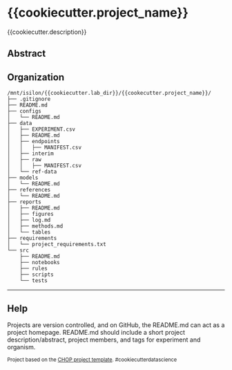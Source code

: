 {{cookiecutter.project_name}}
==============================

{{cookiecutter.description}}

Abstract
-----------

Organization
------------
```
/mnt/isilon/{{cookiecutter.lab_dir}}/{{cookecutter.project_name}}/
├── .gitignore
├── README.md
├── configs
│   └── README.md
├── data
│   ├── EXPERIMENT.csv
│   ├── README.md
│   ├── endpoints
│   │   ├── MANIFEST.csv
│   ├── interim
│   ├── raw
│   │   ├── MANIFEST.csv
│   └── ref-data
├── models
│   └── README.md
├── references
│   └── README.md
├── reports
│   ├── README.md
│   ├── figures
│   ├── log.md
│   ├── methods.md
│   └── tables
├── requirements
│   └── project_requirements.txt
└── src
    ├── README.md
    ├── notebooks
    ├── rules
    ├── scripts
    └── tests
```
--------

## Help
Projects are version controlled, and on GitHub, the README.md can act as a project homepage. README.md should include a short project description/abstract, project members, and tags for experiment and organism.

<p><small>Project based on the <a target="_blank" href="https://github.com/samesense/project-template">CHOP project template</a>. #cookiecutterdatascience</small></p>
